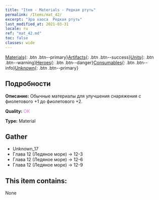 ```yaml
---
title: "Item - Materials - Редкая ртуть"
permalink: /Items/mat_42/
excerpt: "Эра хаоса  Редкая ртуть"
last_modified_at: 2021-03-31
locale: ru
ref: "mat_42.md"
toc: false
classes: wide
---
```

 [Materials](/ru/Items/){: .btn .btn--primary}[Artifacts](/ru/Items/Artifacts/){: .btn .btn--success}[Units](/ru/Items/Units/){: .btn .btn--warning}[Heroes](/ru/Items/Heroes/){: .btn .btn--danger}[Consumables](/ru/Items/Consumables/){: .btn .btn--info}[Unknown](/ru/Items/Unknown/){: .btn .btn--primary}

## Подробности
 **Описание:** Обычные материалы для улучшения снаряжения c фиолетового +1 до фиолетового +2.

 **Quality:** <span style="color: #DA70D6">OK</span>

 **Type:** Material

## Gather

*    Unknown_17 
*    Глава 12 (Ледяное море) -> 12-3 
*    Глава 12 (Ледяное море) -> 12-6 
*    Глава 12 (Ледяное море) -> 12-9 

## This item contains:

  None

